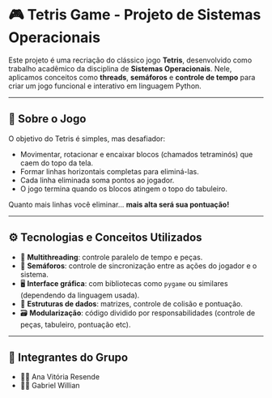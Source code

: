 # 🎮 Tetris Game - Projeto de Sistemas Operacionais

Este projeto é uma recriação do clássico jogo **Tetris**, desenvolvido como trabalho acadêmico da disciplina de **Sistemas Operacionais**. Nele, aplicamos conceitos como **threads**, **semáforos** e **controle de tempo** para criar um jogo funcional e interativo em linguagem Python.

---

## 🧠 Sobre o Jogo

O objetivo do Tetris é simples, mas desafiador:
- Movimentar, rotacionar e encaixar blocos (chamados tetraminós) que caem do topo da tela.
- Formar linhas horizontais completas para eliminá-las.
- Cada linha eliminada soma pontos ao jogador.
- O jogo termina quando os blocos atingem o topo do tabuleiro.

Quanto mais linhas você eliminar... **mais alta será sua pontuação!**

---

## ⚙️ Tecnologias e Conceitos Utilizados

- 🧵 **Multithreading**: controle paralelo de tempo e peças.
- 🚦 **Semáforos**: controle de sincronização entre as ações do jogador e o sistema.
- 🖥️ **Interface gráfica**: com bibliotecas como `pygame` ou similares (dependendo da linguagem usada).
- 🧮 **Estruturas de dados**: matrizes, controle de colisão e pontuação.
- 🗃️ **Modularização**: código dividido por responsabilidades (controle de peças, tabuleiro, pontuação etc).

---

## 👥 Integrantes do Grupo

- 👩‍💻 Ana Vitória Resende  
- 👨‍💻 Gabriel Willian  
